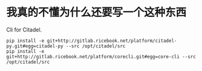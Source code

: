 我真的不懂为什么还要写一个这种东西
=================================

Cli for Citadel.

```shell
pip install -e git+http://gitlab.ricebook.net/platform/citadel-py.git#egg=citadel-py --src /opt/citadel/src
pip install -e git+http://gitlab.ricebook.net/platform/corecli.git#egg=core-cli --src /opt/citadel/src
```

